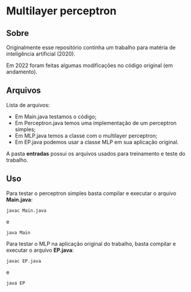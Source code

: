 # Multilayer perceptron

## Sobre
Originalmente esse repositório continha um trabalho para matéria de inteligência artificial (2020).

Em 2022 foram feitas algumas modificações no código original (em andamento).

## Arquivos
Lista de arquivos:

- Em Main.java testamos o código;
- Em Perceptron.java temos uma implementação de um perceptron simples;
- Em MLP.java temos a classe com o multilayer perceptron;
- Em EP.java podemos usar a classe MLP em sua aplicação original.

A pasta **entradas** possui os arquivos usados para treinamento e teste do trabalho.

## Uso
Para testar o perceptron simples basta compilar e executar o arquivo **Main.java**:
```
javac Main.java
```
e
```
java Main
```

Para testar o MLP na aplicação original do trabalho, basta compilar e executar o arquivo **EP.java**:
```
javac EP.java
```
e
```
java EP
```
